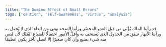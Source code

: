 ```yaml
---
title: "The Domino Effect of Small Errors"
tags: ['caution', 'self-awareness', 'virtue', "analysis"]
---
```


 قد رأينا الملك يُؤْتَى من قِبل العدو المحتقَر ورأينا الصحة تؤتى من الداء الذي لا يُحفل به ورأينا الأنهار تنبثق من الجدول الذي يُستخف به وأقلُّ الأمور احتمالًا للضياع المُلك لأن ليس منه شيء يضيع وإن كان صغيرًا إلا اتصل بآخرَ يكون عظيمًا
